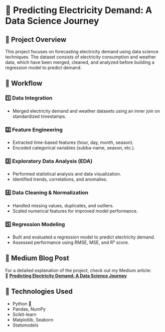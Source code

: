 # 🔌 Predicting Electricity Demand: A Data Science Journey  

## 📌 Project Overview  
This project focuses on forecasting electricity demand using data science techniques. The dataset consists of electricity consumption and weather data, which have been merged, cleaned, and analyzed before building a regression model to predict demand.  

## 📂 Workflow  
### 1️⃣ Data Integration  
- Merged electricity demand and weather datasets using an inner join on standardized timestamps.  

### 2️⃣ Feature Engineering  
- Extracted time-based features (hour, day, month, season).  
- Encoded categorical variables (subba-name, season, etc.).  

### 3️⃣ Exploratory Data Analysis (EDA)  
- Performed statistical analysis and data visualization.  
- Identified trends, correlations, and anomalies.  

### 4️⃣ Data Cleaning & Normalization  
- Handled missing values, duplicates, and outliers.  
- Scaled numerical features for improved model performance.  

### 5️⃣ Regression Modeling  
- Built and evaluated a regression model to predict electricity demand.  
- Assessed performance using RMSE, MSE, and R² score.  

## 📖 Medium Blog Post  
For a detailed explanation of the project, check out my Medium article:  
🔗 **[Predicting Electricity Demand: A Data Science Journey](https://medium.com/@sefast.waleed/predicting-electricity-demand-a-data-science-journey-from-raw-data-to-regression-modeling-fd624de3368a)**  

## 🚀 Technologies Used  
- Python 🐍  
- Pandas, NumPy  
- Scikit-learn  
- Matplotlib, Seaborn  
- Statsmodels  
